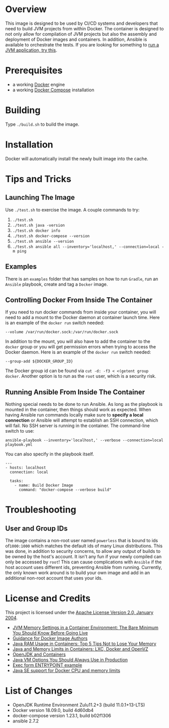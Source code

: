# Overview
This image is designed to be used by CI/CD systems and developers that need to build JVM projects from within Docker.  The container is designed to not only allow for compilation of JVM projects but also the assembly and deployment of Docker images and containers.  In addition, Ansible is available to orchestrate the tests. If you are looking for something to [run a JVM application, try this](https://github.com/kurron/docker-azul-jdk-9).

# Prerequisites
* a working [Docker](http://docker.io) engine
* a working [Docker Compose](http://docker.io) installation

# Building
Type `./build.sh` to build the image.

# Installation
Docker will automatically install the newly built image into the cache.

# Tips and Tricks

## Launching The Image
Use `./test.sh` to exercise the image.  A couple commands to try:

1. `./test.sh`
1. `./test.sh java -version`
1. `./test.sh docker info`
1. `./test.sh docker-compose --version`
1. `./test.sh ansible --version`
1. `./test.sh ansible all --inventory='localhost,' --connection=local -m ping`

## Examples
There is an `examples` folder that has samples on how to run `Gradle`, run an `Ansible` playbook, create and tag a `Docker` image.

## Controlling Docker From Inside The Container
If you need to run docker commands from inside your container, you will need to add a mount to the Docker daemon at container launch time.  Here is an example of the `docker run` switch needed:

`--volume /var/run/docker.sock:/var/run/docker.sock`

In addition to the mount, you will also have to add the container to the `docker` group or you will get permission errors when trying to access the Docker daemon. Here is an example of the `docker run` switch needed:

`--group-add ${DOCKER_GROUP_ID}`

The Docker group id can be found via `cut -d: -f3 < <(getent group docker`. Another option is to run as the `root` user, which is a security risk.

## Running Ansible From Inside The Container
Nothing special needs to be done to run Ansible.  As long as the playbook is mounted in the container, then things should work as expected.  When having Ansible run commands locally make sure to **specify a local connection** or Ansible will attempt to establish an SSH connection, which will fail. No SSH server is running in the container. The command-line switch to use:

`ansible-playbook --inventory='localhost,' --verbose --connection=local playbook.yml`

You can also specify in the playbook itself.

```
---
- hosts: localhost
  connection: local

  tasks:
    - name: Build Docker Image
      command: "docker-compose --verbose build"
```


# Troubleshooting

## User and Group IDs
The image contains a non-root user named `powerless` that is bound to ids of`1000:1000` which matches the default ids of many Linux distributions.  This was done, in addition to security concerns, to allow any output of builds to be owned by the host's account. It isn't any fun if your newly compiled can only be accessed by `root`!  This can cause complications with `Ansible` if the host account uses different ids, preventing Ansible from running.  Currently, the only known work around is to build your own image and add in an additional non-root account that uses your ids.

# License and Credits
This project is licensed under the
[Apache License Version 2.0, January 2004](http://www.apache.org/licenses/).

* [JVM Memory Settings in a Container Environment: The Bare Minimum You Should Know Before Going Live](https://medium.com/adorsys/jvm-memory-settings-in-a-container-environment-64b0840e1d9e)
* [Guidance for Docker Image Authors](http://www.projectatomic.io/docs/docker-image-author-guidance/)
* [Java RAM Usage in Containers: Top 5 Tips Not to Lose Your Memory](http://blog.jelastic.com/2017/04/13/java-ram-usage-in-containers-top-5-tips-not-to-lose-your-memory/)
* [Java and Memory Limits in Containers: LXC, Docker and OpenVZ](http://blog.jelastic.com/2016/05/03/java-and-memory-limits-in-containers-lxc-docker-and-openvz/)
* [OpenJDK and Containers](https://developers.redhat.com/blog/2017/04/04/openjdk-and-containers/)
* [Java VM Options You Should Always Use in Production](http://blog.sokolenko.me/2014/11/javavm-options-production.html)
* [Exec form ENTRYPOINT example](https://docs.docker.com/engine/reference/builder/#exec-form-entrypoint-example)
* [Java SE support for Docker CPU and memory limits](https://blogs.oracle.com/java-platform-group/java-se-support-for-docker-cpu-and-memory-limits)

# List of Changes

* OpenJDK Runtime Environment Zulu11.2+3 (build 11.0.1+13-LTS)
* Docker version 18.09.0, build 4d60db4
* docker-compose version 1.23.1, build b02f1306
* ansible 2.7.2
